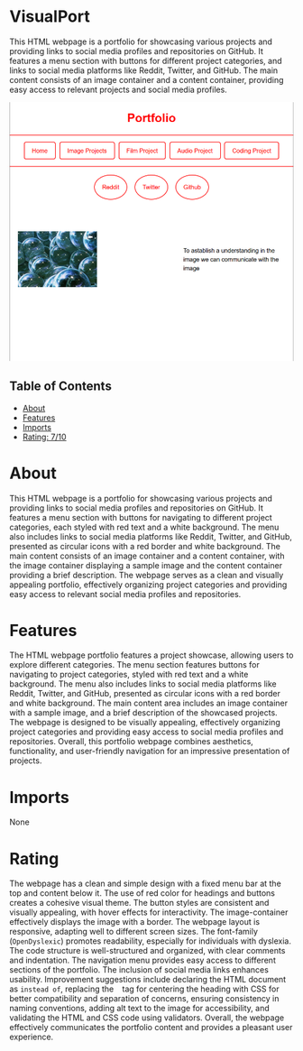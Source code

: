 # VisualPort

This HTML webpage is a portfolio for showcasing various projects and providing links to social media profiles and repositories on GitHub. It features a menu section with buttons for different project categories, and links to social media platforms like Reddit, Twitter, and GitHub. The main content consists of an image container and a content container, providing easy access to relevant projects and social media profiles.

![Alt text](https://github.com/Statute8234/VisualPort/blob/main/Screenshot%202024-03-20%20222809.png?raw=true)

## Table of Contents

- [About](#about)
- [Features](#features)
- [Imports](#Imports)
- [Rating: 7/10](#Rating)

# About

This HTML webpage is a portfolio for showcasing various projects and providing links to social media profiles and repositories on GitHub. It features a menu section with buttons for navigating to different project categories, each styled with red text and a white background. The menu also includes links to social media platforms like Reddit, Twitter, and GitHub, presented as circular icons with a red border and white background. The main content consists of an image container and a content container, with the image container displaying a sample image and the content container providing a brief description. The webpage serves as a clean and visually appealing portfolio, effectively organizing project categories and providing easy access to relevant social media profiles and repositories.

# Features

The HTML webpage portfolio features a project showcase, allowing users to explore different categories. The menu section features buttons for navigating to project categories, styled with red text and a white background. The menu also includes links to social media platforms like Reddit, Twitter, and GitHub, presented as circular icons with a red border and white background. The main content area includes an image container with a sample image, and a brief description of the showcased projects. The webpage is designed to be visually appealing, effectively organizing project categories and providing easy access to social media profiles and repositories. Overall, this portfolio webpage combines aesthetics, functionality, and user-friendly navigation for an impressive presentation of projects.

# Imports

None

# Rating

The webpage has a clean and simple design with a fixed menu bar at the top and content below it. The use of red color for headings and buttons creates a cohesive visual theme. The button styles are consistent and visually appealing, with hover effects for interactivity. The image-container effectively displays the image with a border. The webpage layout is responsive, adapting well to different screen sizes. The font-family (`OpenDyslexic`) promotes readability, especially for individuals with dyslexia. The code structure is well-structured and organized, with clear comments and indentation. The navigation menu provides easy access to different sections of the portfolio. The inclusion of social media links enhances usability.
Improvement suggestions include declaring the HTML document as `` instead of ``, replacing the `
` tag for centering the heading with CSS for better compatibility and separation of concerns, ensuring consistency in naming conventions, adding alt text to the image for accessibility, and validating the HTML and CSS code using validators. Overall, the webpage effectively communicates the portfolio content and provides a pleasant user experience.
